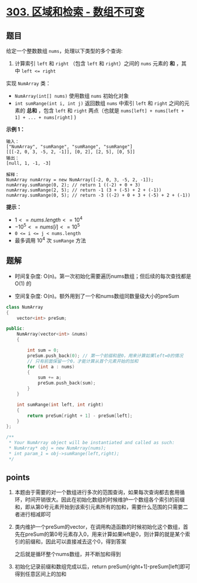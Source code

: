 # [303. 区域和检索 - 数组不可变](https://leetcode.cn/problems/range-sum-query-immutable/)



## 题目

给定一个整数数组  `nums`，处理以下类型的多个查询:

1. 计算索引 `left` 和 `right` （包含 `left` 和 `right`）之间的 `nums` 元素的 **和** ，其中 `left <= right`

实现 `NumArray` 类：

- `NumArray(int[] nums)` 使用数组 `nums` 初始化对象
- `int sumRange(int i, int j)` 返回数组 `nums` 中索引 `left` 和 `right` 之间的元素的 **总和** ，包含 `left` 和 `right` 两点（也就是 `nums[left] + nums[left + 1] + ... + nums[right]` )

 

**示例 1：**

```
输入：
["NumArray", "sumRange", "sumRange", "sumRange"]
[[[-2, 0, 3, -5, 2, -1]], [0, 2], [2, 5], [0, 5]]
输出：
[null, 1, -1, -3]

解释：
NumArray numArray = new NumArray([-2, 0, 3, -5, 2, -1]);
numArray.sumRange(0, 2); // return 1 ((-2) + 0 + 3)
numArray.sumRange(2, 5); // return -1 (3 + (-5) + 2 + (-1)) 
numArray.sumRange(0, 5); // return -3 ((-2) + 0 + 3 + (-5) + 2 + (-1))
```

 

**提示：**

- $1 <= nums.length <= 10^4$
- $-10^5 <= nums[i] <= 10^5$
- `0 <= i <= j < nums.length`
- 最多调用 $10^4$ 次 `sumRange` 方法



## 题解

- 时间复杂度: O(n)。第一次初始化需要遍历nums数组；但后续的每次查找都是 O(1) 的

- 空间复杂度: O(n)。额外用到了一个和nums数组同数量级大小的preSum

```cpp
class NumArray
{
    vector<int> preSum;

public:
    NumArray(vector<int> &nums)
    {

        int sum = 0;
        preSum.push_back(0); // 第一个前缀和是0，用来计算如果left=0的情况
        // 只有前面保留一个0，才能计算从首个元素开始的加和
        for (int a : nums)
        {
            sum += a;
            preSum.push_back(sum);
        }
    }

    int sumRange(int left, int right)
    {
        return preSum[right + 1] - preSum[left];
    }
};

/**
 * Your NumArray object will be instantiated and called as such:
 * NumArray* obj = new NumArray(nums);
 * int param_1 = obj->sumRange(left,right);
 */
```





## points

1. 本题由于需要的对一个数组进行多次的范围查询，如果每次查询都去套用循环，时间开销很大。因此在初始化数组的时候维护一个数组各个索引的前缀和，即从第0号元素开始到该索引元素所有的加和，需要什么范围的只需要二者进行相减即可

2. 类内维护一个preSum的vector<int>，在调用构造函数的时候初始化这个数组，首先在preSum的第0号元素存入0，用来计算如果left是0，则计算的就是某个索引的前缀和，因此可以直接减去这个0，得到答案

   之后就是循环整个nums数组，并不断加和得到
   
3. 初始化记录前缀和数组完成以后，return preSum[right+1]-preSum[left]即可得到任意区间上的加和